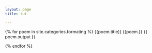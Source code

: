 ```yaml
---
layout: page
title: tut

---
```


{% for poem in site.categories.formating %}
  {{poem.title}}
  {{poem.}}
  {{ poem.output }}
  
{% endfor %}


[jekyll-organization]: https://github.com/jekyll
